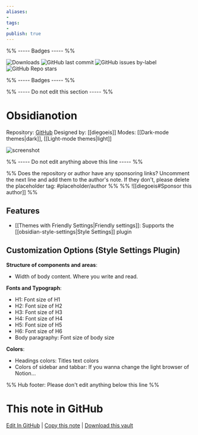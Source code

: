 ```yaml
---
aliases:
- 
tags: 
- 
publish: true
---
```


%% ----- Badges ----- %%

![Downloads](https://img.shields.io/badge/downloads-2826-573E7A?style=for-the-badge&logo=)
![GitHub last commit](https://img.shields.io/github/last-commit/diegoeis/obsidianotion?color=573E7A&label=last%20update&logo=github&style=for-the-badge)
![GitHub issues by-label](https://img.shields.io/github/issues/diegoeis/obsidianotion/help%20wanted?color=573E7A&logo=github&style=for-the-badge) 
![GitHub Repo stars](https://img.shields.io/github/stars/diegoeis/obsidianotion?color=573E7A&logo=github&style=for-the-badge)

%% ----- Badges ----- %%

%% ----- Do not edit this section ----- %%

# Obsidianotion

Repository: [GitHub](https://github.com/diegoeis/obsidianotion)
Designed by: [[diegoeis]]
Modes: [[Dark-mode themes|dark]], [[Light-mode themes|light]]



![screenshot](https://github.com/diegoeis/obsidianotion/raw/HEAD/cover.png)

%% ----- Do not edit anything above this line ----- %% 

%% Does the repository or author have any sponsoring links? Uncomment the next line and add them to the author's note. If they don't, please delete the placeholder tag: #placeholder/author %%
%% ![[diegoeis#Sponsor this author]] %%


## Features

- [[Themes with Friendly Settings|Friendly settings]]: Supports the [[obsidian-style-settings|Style Settings]] plugin

## Customization Options (Style Settings Plugin) 

**Structure of components and areas**: 
- Width of body content. Where you write and read.

**Fonts and Typograph**: 
- H1: Font size of H1
- H2: Font size of H2
- H3: Font size of H3
- H4: Font size of H4
- H5: Font size of H5
- H6: Font size of H6
- Body paragraphy: Font size of body size

**Colors**: 
- Headings colors: Titles text colors
- Colors of sidebar and tabbar: If you wanna change the light browser of Notion...


%% Hub footer: Please don't edit anything below this line %%

# This note in GitHub

<span class="git-footer">[Edit In GitHub](https://github.dev/obsidian-community/obsidian-hub/blob/main/02%20-%20Community%20Expansions/02.05%20All%20Community%20Expansions/Themes/Obsidianotion.md "git-hub-edit-note") | [Copy this note](https://raw.githubusercontent.com/obsidian-community/obsidian-hub/main/02%20-%20Community%20Expansions/02.05%20All%20Community%20Expansions/Themes/Obsidianotion.md "git-hub-copy-note") | [Download this vault](https://github.com/obsidian-community/obsidian-hub/archive/refs/heads/main.zip "git-hub-download-vault") </span>
